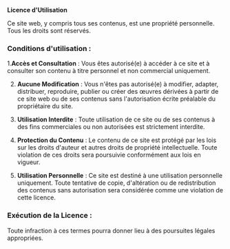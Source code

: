 
**Licence d'Utilisation**

Ce site web, y compris tous ses contenus, est une propriété personnelle.
Tous les droits sont réservés.

### Conditions d'utilisation :
1.**Accès et Consultation** : Vous êtes autorisé(e) à accéder à ce site et
   à consulter son contenu à titre personnel et non commercial uniquement.
   
2. **Aucune Modification** : Vous n'êtes pas autorisé(e) à modifier, adapter,
      distribuer, reproduire, publier ou créer des œuvres dérivées à partir de
      ce site web ou de ses contenus sans l'autorisation écrite préalable du
      propriétaire du site.

3. **Utilisation Interdite** : Toute utilisation de ce site ou de ses contenus
      à des fins commerciales ou non autorisées est strictement interdite.

4. **Protection du Contenu** : Le contenu de ce site est protégé par les lois
      sur les droits d'auteur et autres droits de propriété intellectuelle.
      Toute violation de ces droits sera poursuivie conformément aux lois en vigueur.

9. **Utilisation Personnelle** : Ce site est destiné à une utilisation personnelle uniquement. Toute tentative de copie, d'altération ou de redistribution des contenus sans autorisation sera considérée comme une violation de cette licence.

### Exécution de la Licence :
Toute infraction à ces termes pourra donner lieu à des poursuites légales appropriées.
